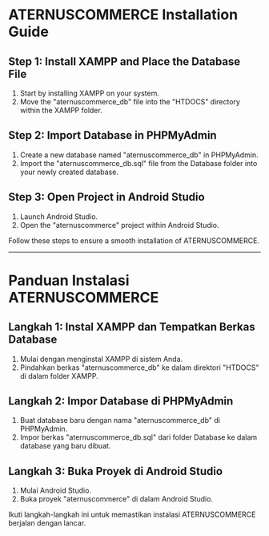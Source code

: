 # ATERNUSCOMMERCE Installation Guide

## Step 1: Install XAMPP and Place the Database File

1. Start by installing XAMPP on your system.
2. Move the "aternuscommerce_db" file into the "HTDOCS" directory within the XAMPP folder.

## Step 2: Import Database in PHPMyAdmin
1. Create a new database named "aternuscommerce_db" in PHPMyAdmin.
2. Import the "aternuscommerce_db.sql" file from the Database folder into your newly created database.

## Step 3: Open Project in Android Studio

1. Launch Android Studio.
2. Open the "aternuscommerce" project within Android Studio.

Follow these steps to ensure a smooth installation of ATERNUSCOMMERCE.

---

# Panduan Instalasi ATERNUSCOMMERCE

## Langkah 1: Instal XAMPP dan Tempatkan Berkas Database

1. Mulai dengan menginstal XAMPP di sistem Anda.
2. Pindahkan berkas "aternuscommerce_db" ke dalam direktori "HTDOCS" di dalam folder XAMPP.

## Langkah 2: Impor Database di PHPMyAdmin
1. Buat database baru dengan nama "aternuscommerce_db" di PHPMyAdmin.
2. Impor berkas "aternuscommerce_db.sql" dari folder Database ke dalam database yang baru dibuat.

## Langkah 3: Buka Proyek di Android Studio

1. Mulai Android Studio.
2. Buka proyek "aternuscommerce" di dalam Android Studio.

Ikuti langkah-langkah ini untuk memastikan instalasi ATERNUSCOMMERCE berjalan dengan lancar.
